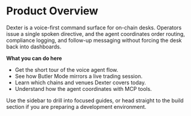 # Product Overview

Dexter is a voice-first command surface for on-chain desks. Operators issue a single spoken directive, and the agent coordinates order routing, compliance logging, and follow-up messaging without forcing the desk back into dashboards.

**What you can do here**
- Get the short tour of the voice agent flow.
- See how Butler Mode mirrors a live trading session.
- Learn which chains and venues Dexter covers today.
- Understand how the agent coordinates with MCP tools.

Use the sidebar to drill into focused guides, or head straight to the build section if you are preparing a development environment.

